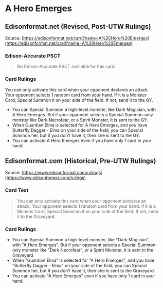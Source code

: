 # A Hero Emerges

## Edisonformat.net (Revised, Post-UTW Rulings)

Source: [https://edisonformat.net/card?name=A%20Hero%20Emerges](https://edisonformat.net/card?name=A%20Hero%20Emerges)

### Edison-Accurate PSCT

> No Edison-Accurate PSCT available for this card.

### Card Rulings

You can only activate this card when your opponent declares an attack. Your opponent selects 1 random card from your hand. If it is a Monster Card, Special Summon it on your side of the field. If not, send it to the GY.
*   You can Special Summon a high-level monster, like Dark Magician, with A Hero Emerges. But if your opponent selects a Special Summon-only monster like Dark Necrofear, or a Spirit Monster, it is sent to the GY.
*   When Guardian Elma is selected for A Hero Emerges, and you have Butterfly Dagger - Elma on your side of the field, you can Special Summon her, but if you don't have it, then she is sent to the GY.
*   You can activate A Hero Emerges even if you have only 1 card in your hand.


## Edisonformat.com (Historical, Pre-UTW Rulings)

Source: [https://www.edisonformat.com/rulings](https://www.edisonformat.com/rulings)

### Card Text

> You can only activate this card when your opponent declares an attack. Your opponent selects 1 random card from your hand. If it is a Monster Card, Special Summon it on your side of the field. If not, send it to the Graveyard.

### Card Rulings

*   You can Special Summon a high-level monster, like "Dark Magician", with "A Hero Emerges". But if your opponent selects a Special Summon-only monster like "Dark Necrofear", or a Spirit Monster, it is sent to the Graveyard.
*   When "Guardian Elma" is selected for "A Hero Emerges", and you have "Butterfly Dagger - Elma" on your side of the field, you can Special Summon her, but if you don't have it, then she is sent to the Graveyard.
*   You can activate "A Hero Emerges" even if you have only 1 card in your hand.


